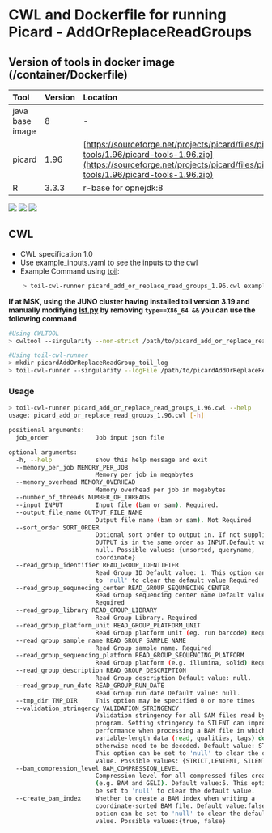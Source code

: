 # CWL and Dockerfile for running Picard - AddOrReplaceReadGroups

## Version of tools in docker image \(/container/Dockerfile\)

| Tool | Version | Location |
| :--- | :--- | :--- |
| java base image | 8 | - |
| picard | 1.96 | [https://sourceforge.net/projects/picard/files/picard-tools/1.96/picard-tools-1.96.zip](https://sourceforge.net/projects/picard/files/picard-tools/1.96/picard-tools-1.96.zip) |
| R | 3.3.3 | r-base for opnejdk:8 |

[![](https://images.microbadger.com/badges/image/mskcc/picard_1.96:0.1.0.svg)](https://microbadger.com/images/mskcc/picard_1.96:0.1.0) [![](https://images.microbadger.com/badges/version/mskcc/picard_1.96:0.1.0.svg)](https://microbadger.com/images/mskcc/picard_1.96:0.1.0) [![](https://images.microbadger.com/badges/license/mskcc/picard_1.96:0.1.0.svg)](https://microbadger.com/images/mskcc/picard_1.96:0.1.0)

## CWL

* CWL specification 1.0
* Use example\_inputs.yaml to see the inputs to the cwl
* Example Command using [toil](https://toil.readthedocs.io):

```bash
    > toil-cwl-runner picard_add_or_replace_read_groups_1.96.cwl example_inputs.yaml
```

**If at MSK, using the JUNO cluster having installed toil version 3.19 and manually modifying** [**lsf.py**](https://github.com/DataBiosphere/toil/blob/releases/3.19.0/src/toil/batchSystems/lsf.py#L170) **by removing `type==X86_64 &&` you can use the following command**

```bash
#Using CWLTOOL
> cwltool --singularity --non-strict /path/to/picard_add_or_replace_read_groups_1.96/picard_add_or_replace_read_groups_1.96.cwl /path/to/inputs.yaml

#Using toil-cwl-runner
> mkdir picardAddOrReplaceReadGroup_toil_log
> toil-cwl-runner --singularity --logFile /path/to/picardAddOrReplaceReadGroup_toil_log/cwltoil.log  --jobStore /path/to/picardAddOrReplaceReadGroup_jobStore --batchSystem lsf --workDir /path/to picardAddOrReplaceReadGroup_toil_log --outdir . --writeLogs /path/to/picardAddOrReplaceReadGroup_toil_log --logLevel DEBUG --stats --retryCount 2 --disableCaching --maxLogFileSize 20000000000 /path/to/picard_add_or_replace_read_groups_1.96/picard_add_or_replace_read_groups_1.96.cwl /path/to/inputs.yaml > picardAddOrReplaceReadGroup_toil.stdout 2> picardAddOrReplaceReadGroup_toil.stderr &
```

### Usage

```bash
> toil-cwl-runner picard_add_or_replace_read_groups_1.96.cwl --help
usage: picard_add_or_replace_read_groups_1.96.cwl [-h]

positional arguments:
  job_order             Job input json file

optional arguments:
  -h, --help            show this help message and exit
  --memory_per_job MEMORY_PER_JOB
                        Memory per job in megabytes
  --memory_overhead MEMORY_OVERHEAD
                        Memory overhead per job in megabytes
  --number_of_threads NUMBER_OF_THREADS
  --input INPUT         Input file (bam or sam). Required.
  --output_file_name OUTPUT_FILE_NAME
                        Output file name (bam or sam). Not Required
  --sort_order SORT_ORDER
                        Optional sort order to output in. If not supplied
                        OUTPUT is in the same order as INPUT.Default value:
                        null. Possible values: {unsorted, queryname,
                        coordinate}
  --read_group_identifier READ_GROUP_IDENTIFIER
                        Read Group ID Default value: 1. This option can be set
                        to 'null' to clear the default value Required
  --read_group_sequnecing_center READ_GROUP_SEQUNECING_CENTER
                        Read Group sequencing center name Default value: null.
                        Required
  --read_group_library READ_GROUP_LIBRARY
                        Read Group Library. Required
  --read_group_platform_unit READ_GROUP_PLATFORM_UNIT
                        Read Group platform unit (eg. run barcode) Required.
  --read_group_sample_name READ_GROUP_SAMPLE_NAME
                        Read Group sample name. Required
  --read_group_sequencing_platform READ_GROUP_SEQUENCING_PLATFORM
                        Read Group platform (e.g. illumina, solid) Required.
  --read_group_description READ_GROUP_DESCRIPTION
                        Read Group description Default value: null.
  --read_group_run_date READ_GROUP_RUN_DATE
                        Read Group run date Default value: null.
  --tmp_dir TMP_DIR     This option may be specified 0 or more times
  --validation_stringency VALIDATION_STRINGENCY
                        Validation stringency for all SAM files read by this
                        program. Setting stringency to SILENT can improve
                        performance when processing a BAM file in which
                        variable-length data (read, qualities, tags) do not
                        otherwise need to be decoded. Default value: STRICT.
                        This option can be set to 'null' to clear the default
                        value. Possible values: {STRICT,LENIENT, SILENT}
  --bam_compression_level BAM_COMPRESSION_LEVEL
                        Compression level for all compressed files created
                        (e.g. BAM and GELI). Default value:5. This option can
                        be set to 'null' to clear the default value.
  --create_bam_index    Whether to create a BAM index when writing a
                        coordinate-sorted BAM file. Default value:false. This
                        option can be set to 'null' to clear the default
                        value. Possible values:{true, false}
```

